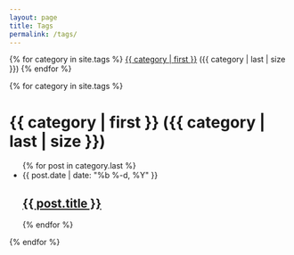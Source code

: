 ```yaml
---
layout: page
title: Tags
permalink: /tags/
---
```



{% for category in site.tags %}
  <a href="#{{ category | first }}">{{ category | first }}</a>
    ({{ category | last | size }})
{% endfor %}

<div class="home">
    {% for category in site.tags %}
        <h1 class="page-heading">
            <a name="{{ category | first }}">{{ category | first }} ({{ category | last | size }})</a>
        </h1>
        <ul class="post-list">
            {% for post in category.last %}
                <li>
                    <span class="post-meta">{{ post.date | date: "%b %-d, %Y" }}</span>
                    <h2>
                        <a class="post-link" href="{{ post.url | prepend: site.baseurl }}">{{ post.title }}</a>
                    </h2>
                </li>
            {% endfor %}
        </ul>
    {% endfor %}
</div>


